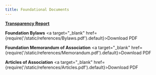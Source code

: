 ```yaml
---
title: Foundational Documents
---
```




[**Transparency Report**](/transparency)

**Foundation Bylaws**   <a target="\_blank" href={require('/static/references/Bylaws.pdf').default}>Download PDF</a>

**Foundation Memorandum of Association**   <a target="\_blank" href={require('/static/references/Memorandum.pdf').default}>Download PDF</a>

**Articles of Association** <a target="\_blank" href={require('/static/references/Articles.pdf').default}>Download PDF</a>

